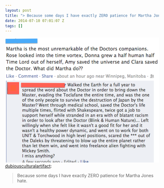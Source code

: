 ```yaml
---
layout: post
title: "> Because some days I have exactly ZERO patience for Martha Jones hate."
date: 2014-07-10 07:01:07 Z
tags: []
---
```

![](/media/2014/07/91334342164.png)
[dubiousculturalartifact](http://dubiousculturalartifact.tumblr.com/post/60424708141/because-some-days-i-have-exactly-zero-patience-for):

> Because some days I have exactly ZERO patience for Martha Jones hate.
